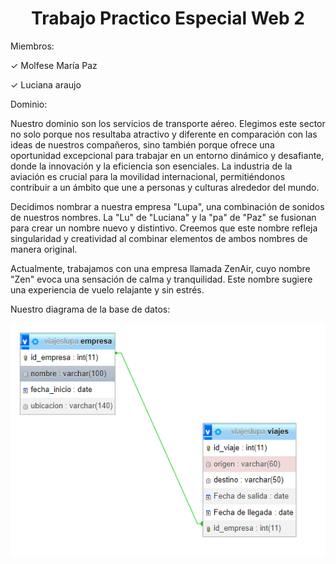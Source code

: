 <h1 align="center">Trabajo Practico Especial Web 2</h1>
Miembros:

✓ Molfese María Paz

✓ Luciana araujo

Dominio:

Nuestro dominio son los servicios de transporte aéreo. Elegimos este sector no solo porque nos resultaba atractivo y diferente en comparación con las ideas de nuestros compañeros, sino también porque ofrece una oportunidad excepcional para trabajar en un entorno dinámico y desafiante, donde la innovación y la eficiencia son esenciales. La industria de la aviación es crucial para la movilidad internacional, permitiéndonos contribuir a un ámbito que une a personas y culturas alrededor del mundo.

Decidimos nombrar a nuestra empresa "Lupa", una combinación de sonidos de nuestros nombres. La "Lu" de "Luciana" y la "pa" de "Paz" se fusionan para crear un nombre nuevo y distintivo. Creemos que este nombre refleja singularidad y creatividad al combinar elementos de ambos nombres de manera original.

Actualmente, trabajamos con una empresa llamada ZenAir, cuyo nombre "Zen" evoca una sensación de calma y tranquilidad. Este nombre sugiere una experiencia de vuelo relajante y sin estrés.

Nuestro diagrama de la base de datos:

![Diagrama](/diagrama.png)


